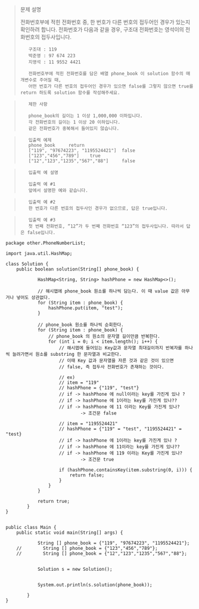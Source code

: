 > 문제 설명
>
> 전화번호부에 적힌 전화번호 중, 한 번호가 다른 번호의 접두어인 경우가 있는지 확인하려 합니다.
> 전화번호가 다음과 같을 경우, 구조대 전화번호는 영석이의 전화번호의 접두사입니다.
>
>        구조대 : 119
>        박준영 : 97 674 223
>        지영석 : 11 9552 4421
>
>        전화번호부에 적힌 전화번호를 담은 배열 phone_book 이 solution 함수의 매개변수로 주어질 때,
>        어떤 번호가 다른 번호의 접두어인 경우가 있으면 false를 그렇지 않으면 true를 return 하도록 solution 함수를 작성해주세요.

>        제한 사항
>
>        phone_book의 길이는 1 이상 1,000,000 이하입니다.
>        각 전화번호의 길이는 1 이상 20 이하입니다.
>        같은 전화번호가 중복해서 들어있지 않습니다.

>        입출력 예제
>        phone_book 	return
>        ["119", "97674223", "1195524421"] 	false
>        ["123","456","789"] 	true
>        ["12","123","1235","567","88"] 	false

>        입출력 예 설명
>
>        입출력 예 #1
>        앞에서 설명한 예와 같습니다.

>        입출력 예 #2
>        한 번호가 다른 번호의 접두사인 경우가 없으므로, 답은 true입니다.

>        입출력 예 #3
>        첫 번째 전화번호, “12”가 두 번째 전화번호 “123”의 접두사입니다. 따라서 답은 false입니다.


    package other.PhoneNumberList;
    
    import java.util.HashMap;
    
    class Solution {
        public boolean solution(String[] phone_book) {
        
                HashMap<String, String> hashPhone = new HashMap<>();
                
                // 해시맵에 phone_book 원소를 하나씩 담는다. 이 때 value 값은 아무거나 넣어도 상관없다.
                for (String item : phone_book) {
                    hashPhone.put(item, "test");
                }
        
                // phone_book 원소를 하나씩 순회한다.
                for (String item : phone_book) {
                    // phone_book 의 원소의 문자열 길이만큼 반복한다.
                    for (int i = 0; i < item.length(); i++) {
                        // 해시맵에 들어있는 Key값과 문자열 최대길이까지 반복자를 하나씩 늘려가면서 원소를 substring 한 문자열과 비교한다. 
                        // 이때 Key 값과 문자열을 자른 것과 같은 것이 있으면
                        // false, 즉 접두사 전화번호가 존재하는 것이다.

                        // ex)
                        // item = "119"
                        // hashPhone = {"119", "test"}
                        // if -> hashPhone 에 null이라는 key를 가진게 있나 ?
                        // if -> hashPhone 에 1이라는 key를 가진게 있나??
                        // if -> hashPhone 에 11 이라는 Key를 가진게 있나?
                                -> 조건문 false

                        // item = "1195524421"
                        // hashPhone = {"119" = "test", "1195524421" = "test}
                        // if -> hashPhone 에 1이라는 key를 가진게 있나 ?
                        // if -> hashPhone 에 11이라는 key를 가진게 있나??
                        // if -> hashPhone 에 119 이라는 Key를 가진게 있나?
                                -> 조건문 true

                        if (hashPhone.containsKey(item.substring(0, i))) {
                            return false;
                        }
                    }
                }
        
                return true;
            }
    }
    
    
    public class Main {
        public static void main(String[] args) {
        
                String [] phone_book = {"119", "97674223", "1195524421"};
        //        String [] phone_book = {"123","456","789"};
        //        String [] phone_book = {"12","123","1235","567","88"};
        
        
                Solution s = new Solution();
        
        
                System.out.println(s.solution(phone_book));
        
            }
    }